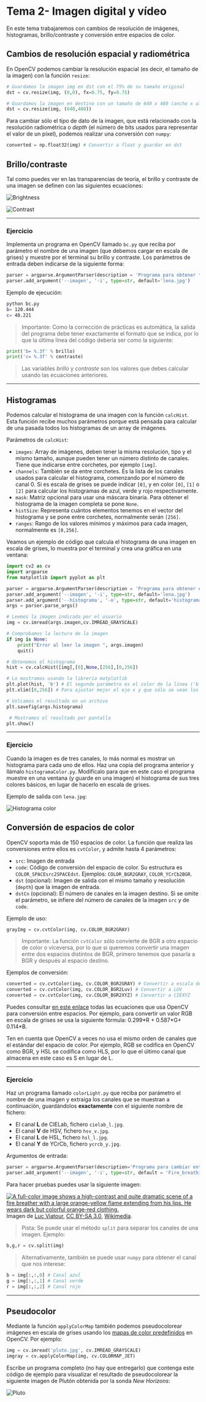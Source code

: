 # Tema 2- Imagen digital y vídeo

En este tema trabajaremos con cambios de resolución de imágenes, histogramas, brillo/contraste y conversión entre espacios de color.

## Cambios de resolución espacial y radiométrica

En OpenCV podemos cambiar la resolución espacial (es decir, el tamaño de la imagen) con la función `resize`:

```python
# Guardamos la imagen img en dst con el 75% de su tamaño original
dst = cv.resize(img, (0,0), fx=0.75, fy=0.75)

# Guardamos la imagen en destino con un tamaño de 640 x 480 (ancho x alto)
dst = cv.resize(img, (640,480))
```

Para cambiar sólo el tipo de dato de la imagen, que está relacionado con la resolución radiométrica o _depth_ (el número de bits usados para representar el valor de un píxel), podemos realizar una conversión con `numpy`:

```python
converted = np.float32(img) # Convertir a float y guardar en dst
```

## Brillo/contraste

Tal como puedes ver en las transparencias de teoría, el brillo y contraste de una imagen se definen con las siguientes ecuaciones:

![Brightness](images/imagenvideo/brightness.png)

![Contrast](images/imagenvideo/contrast.png)

---

### Ejercicio

Implementa un programa en OpenCV llamado `bc.py` que reciba por parámetro el nombre de una imagen (que debemos cargar en escala de grises) y muestre por el terminal su brillo y contraste. Los parámetros de entrada deben indicarse de la siguiente forma:

<!--
WM: imagen dada. (palabra "dada") ### 2023-24
WM: para obtener. (palabra "obtener"; antes era "calcular") ### 2024-25
WM: tanto el brillo como el contrates. (antes era "el brillo y el contraste") ### 2024-25

# 25/26
WM: Eliminado "dada." al final de description
-->


```python
parser = argparse.ArgumentParser(description = 'Programa para obtener tanto el brillo como el contraste de una imagen.')
parser.add_argument('--imagen', '-i', type=str, default='lena.jpg')
```

Ejemplo de ejecución:

```bash
python bc.py
b= 120.444
c= 48.221
```

> Importante: Como la corrección de prácticas es automática, la salida del programa debe tener exactamente el formato que se indica, por lo que la última línea del código debería ser como la siguiente:

```python
print('b= %.3f' % brillo)
print('c= %.3f' % contraste)
```

>  Las variables _brillo_ y _contraste_ son los valores que debes calcular usando las ecuaciones anteriores.

<!---
_Pista_: Para implementar el brillo se puede usar la función `mean` de OpenCV, que devuelve la media de los valores de una matriz:

```cpp
Scalar meanI = mean(image);
cout << "b= " << meanI << endl;
```

Sin embargo esto no serviría para el contraste por lo que en este ejercicio hay que implementar el bucle a mano.
--->

---

<!--
Mat dx,dy;
Sobel(img,dx,1,0,3,CV_32F);
Sobel(img,dy,0,1,3,CV_32F);
G= sqrt(G2^2+G2^2)
-->


## Histogramas

Podemos calcular el histograma de una imagen con la función `calcHist`. Esta función recibe muchos parámetros porque está pensada para calcular de una pasada todos los histogramas de un array de imágenes.

Parámetros de `calcHist`:

* `images`: Array de imágenes, deben tener la misma resolución, tipo y el mismo tamaño, aunque pueden tener un número distinto de canales. Tiene que indicarse entre corchetes, por ejemplo `[img]`.
* `channels`: También se da entre corchetes. Es la lista de los canales usados para calcular el histograma, comenzando por el número de canal 0. Si es escala de grises se puede indicar `[0]`, y en color `[0]`, `[1]` o `[2]` para calcular los histogramas de azul, verde y rojo respectivamente.
* `mask`: Matriz opcional para usar una máscara binaria. Para obtener el histograma de la imagen completa se pone `None`.
* `histSize`: Representa cuántos elementos tenemos en el vector del histograma y se pone entre corchetes, normalmente serán `[256]`. 
* `ranges`: Rango de los valores mínimos y máximos para cada imagen, normalmente es `[0,256]`.

Veamos un ejemplo de código que calcula el histograma de una imagen en escala de  grises, lo muestra por el terminal y crea una gráfica en una ventana:

<!----
https://docs.opencv.org/master/d1/db7/tutorial_py_histogram_begins.html
---->

<!--
# 2023/24 # 
WM: imagen dada. (añadido "dada")
args.imagen,cv.IMREAD_GRAYSCALE (quitar espacio entre argumentos)
leer la imagen~" (cambiar "cargar" por "leer")
entre 0 y 255 -> en el rango [0,255].
Guardamos el resultado en un archivo -> Guardadmos el resultado
Mostramos el histograma en pantalla -> Mostramos el resultado por pantalla

# 2024/25 # 
WM: para obtener (antes, "para calcular")
WM: Leemos la imagen (antes, "Cargamos la imagen")
WM: Comprobamos la carga de la imagen (antes, "Comprobamos que la imagen se ha podido leer")
WM: Obtenemos el histograma (antes, "Calculamos el histograma")
WM: Lo mostramos usando la librería matplotlib (antes, "Lo mostramos, para esto usamos la librería matplotlib")
WM: Volcamos el resultado (antes, "Guardamos el resultado")

# 2025/26
WM: Eliminado "dada." al final de parser.
WM: "Comprobamos la carga de la imagen" -> "Comprobamos la lectura de la imagen"
-->

```python
import cv2 as cv
import argparse
from matplotlib import pyplot as plt

parser = argparse.ArgumentParser(description = 'Programa para obtener el histograma de una imagen.')
parser.add_argument('--imagen', '-i', type=str, default='lena.jpg')
parser.add_argument('--histograma', '-o', type=str, default='histograma.png')
args = parser.parse_args()

# Leemos la imagen indicada por el usuario
img = cv.imread(args.imagen,cv.IMREAD_GRAYSCALE) 

# Comprobamos la lectura de la imagen
if img is None:
    print("Error al leer la imagen ", args.imagen)
    quit()

# Obtenemos el histograma
hist = cv.calcHist([img],[0],None,[256],[0,256])

# Lo mostramos usando la librería matplotlib
plt.plot(hist, 'b') # El segundo parámetro es el color de la línea ('b', 'g', o 'r')
plt.xlim([0,256]) # Para ajustar mejor el eje x y que sólo se vean los valores en el rango [0,255].

# Volcamos el resultado en un archivo
plt.savefig(args.histograma)

 # Mostramos el resultado por pantalla
plt.show()
```

---


### Ejercicio

Cuando la imagen es de tres canales, lo más normal es mostrar un histograma para cada uno de ellos. Haz una copia del programa anterior y llámalo `histogramaColor.py`. Modifícalo para que en este caso el programa muestre en una ventana (y guarde en una imagen) el histograma de sus tres colores básicos, en lugar de hacerlo en escala de grises. 

Ejemplo de salida con `lena.jpg`:

![Histograma color](images/imagenvideo/histograma.png)


## Conversión de espacios de color

OpenCV soporta más de 150 espacios de color. La función que realiza las conversiones entre ellos es `cvtColor`, y admite hasta 4 parámetros:

* `src`: Imagen de entrada
* `code`: Código de conversión del espacio de color. Su estructura es `COLOR_SPACEsrc2SPACEdst`. Ejemplos: `COLOR_BGR2GRAY`, `COLOR_YCrCb2BGR`.
* `dst` (opcional): Imagen de salida con el mismo tamaño y resolución (`depth`) que la imagen de entrada.
* `dstCn` (opcional): El número de canales en la imagen destino. Si se omite el parámetro, se infiere del número de canales de la imagen `src` y de `code`.

Ejemplo de uso:

```python
grayImg = cv.cvtColor(img, cv.COLOR_BGR2GRAY)
```

> Importante: La función `cvtColor` sólo convierte de BGR a otro espacio de color o viceversa, por lo que si queremos convertir una imagen entre dos espacios distintos de BGR, primero tenemos que pasarla a BGR y después al espacio destino.

Ejemplos de conversión:

```python
converted = cv.cvtColor(img, cv.COLOR_BGR2GRAY) # Convertir a escala de grises
converted = cv.cvtColor(img, cv.COLOR_BGR2Luv) # Convertir a LUV
converted = cv.cvtColor(img, cv.COLOR_BGR2XYZ) # Convertir a CIEXYZ
```

Puedes consultar [en este enlace](http://docs.opencv.org/2.4/modules/imgproc/doc/miscellaneous_transformations.html) todas las ecuaciones que usa OpenCV para conversión entre espacios. Por ejemplo, para convertir un valor RGB en escala de grises se usa la siguiente fórmula: 0.299\*R + 0.587\*G+ 0.114\*B.

Ten en cuenta que OpenCV a veces no usa el mismo orden de canales que el estándar del espacio de color. Por ejemplo, RGB se codifica en OpenCV como BGR, y HSL se codifica como HLS, por lo que el último canal que almacena en este caso es S en lugar de L.

---

### Ejercicio

Haz un programa llamado `colorLight.py` que reciba por parámetro el nombre de una imagen y extraiga los canales que se muestran a continuación, guardándolos **exactamente** con el siguiente nombre de fichero:

* El canal **L** de CIELab, fichero `cielab_l.jpg`.
* El canal **V** de HSV, fichero  `hsv_v.jpg`.
* El canal **L** de HSL, fichero  `hsl_l.jpg`.
* El canal **Y** de YCrCb, fichero  `ycrcb_y.jpg`.

Argumentos de entrada:

<!--
# 2023/24
WM: entre espacios de color. (añadido "entre")
Espacio al final de la línea

# 2024/25
WM: de una imagen dada. (antes no estaba esta cadena de texto)
WM: description='Programa (antes, "description = 'Programa")
WM: default = 'Fire (antes, "default='Fire")

# 25/26
WM: eliminado "dada."
-->

```python
parser = argparse.ArgumentParser(description='Programa para cambiar entre espacios de color de una imagen.') 
parser.add_argument('--imagen', '-i', type=str, default = 'Fire_breathing_2_Luc_Viatour.jpg')
```

Para hacer pruebas puedes usar la siguiente imagen:

<!---
![Fire breathing](https://commons.wikimedia.org/wiki/File:Fire_breathing_2_Luc_Viatour.jpg#/media/File:Fire_breathing_2_Luc_Viatour.jpg")
--->


<a href="https://commons.wikimedia.org/wiki/File:Fire_breathing_2_Luc_Viatour.jpg#/media/File:Fire_breathing_2_Luc_Viatour.jpg"><img src="https://upload.wikimedia.org/wikipedia/commons/thumb/0/02/Fire_breathing_2_Luc_Viatour.jpg/1200px-Fire_breathing_2_Luc_Viatour.jpg" alt="A full-color image shows a high-contrast and quite dramatic scene of a fire breather with a large orange-yellow flame extending from his lips. He wears dark but colorful orange-red clothing."></a><br>Imagen de <a href="//commons.wikimedia.org/wiki/User:Lviatour" title="User:Lviatour">Luc Viatour</a>, <a href="http://creativecommons.org/licenses/by-sa/3.0/" title="Creative Commons Attribution-Share Alike 3.0">CC BY-SA 3.0</a>, <a href="https://commons.wikimedia.org/w/index.php?curid=4632541">Wikimedia</a>.


> Pista: Se puede usar el método `split` para separar los canales de una imagen. Ejemplo: 
```python
b,g,r = cv.split(img)
```
> Alternativamente, también se puede usar `numpy` para obtener el canal que nos interese:
```python
b = img[:,:,0] # Canal azul
g = img[:,:,1] # Canal verde
r = img[:,:,2] # Canal rojo
```

---

## Pseudocolor

Mediante la función `applyColorMap` también podemos pseudocolorear imágenes en escala de grises usando los [mapas de color predefinidos](https://docs.opencv.org/4.12.0/d3/d50/group__imgproc__colormap.html) en OpenCV. Por ejemplo:

```python
img = cv.imread('pluto.jpg', cv.IMREAD_GRAYSCALE)
imgray = cv.applyColorMap(img, cv.COLORMAP_JET)
```

Escribe un programa completo (no hay que entregarlo) que contenga este código de ejemplo para visualizar el resultado de pseudocolorear la siguiente imagen de Plutón obtenida por la sonda _New Horizons_:

![Pluto](images/imagenvideo/pluto.jpg)
